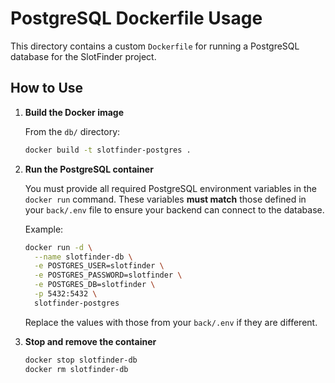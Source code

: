 # PostgreSQL Dockerfile Usage

This directory contains a custom `Dockerfile` for running a PostgreSQL database for the SlotFinder project.

## How to Use

1. **Build the Docker image**

   From the `db/` directory:

   ```bash
   docker build -t slotfinder-postgres .
   ```

2. **Run the PostgreSQL container**

   You must provide all required PostgreSQL environment variables in the `docker run` command. These variables **must match** those defined in your `back/.env` file to ensure your backend can connect to the database.

   Example:

   ```bash
   docker run -d \
     --name slotfinder-db \
     -e POSTGRES_USER=slotfinder \
     -e POSTGRES_PASSWORD=slotfinder \
     -e POSTGRES_DB=slotfinder \
     -p 5432:5432 \
     slotfinder-postgres
   ```

   Replace the values with those from your `back/.env` if they are different.


3. **Stop and remove the container**

   ```bash
   docker stop slotfinder-db
   docker rm slotfinder-db
   ```

